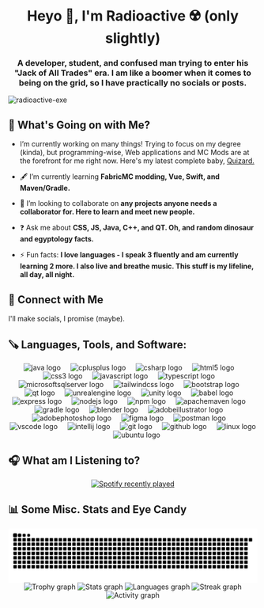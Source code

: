 <h1 align="center">Heyo 👋, I'm Radioactive ☢️ (only slightly)</h1>
<h3 align="center">A developer, student, and confused man trying to enter his "Jack of All Trades" era. I am like a boomer when it comes to being on the grid, so I have practically no socials or posts.</h3>

<p align="left"> <img src="https://komarev.com/ghpvc/?username=radioactive-exe&label=Irradiated%20Visitors&color=0eb448&style=flat" alt="radioactive-exe" /> </p>

<h2>🤔 What's Going on with Me?</h2>

- I’m currently working on many things! Trying to focus on my degree (kinda), but programming-wise, Web applications and MC Mods are at the forefront for me right now. Here's my latest complete baby, [Quizard.](https://radioactive-exe.github.io/Quizard/)

- 🖋️ I’m currently learning **FabricMC modding, Vue, Swift, and Maven/Gradle.**

- 🤝 I’m looking to collaborate on **any projects anyone needs a collaborator for. Here to learn and meet new people.**

- ❓ Ask me about **CSS, JS, Java, C++, and QT. Oh, and random dinosaur and egyptology facts.**

- ⚡ Fun facts: **I love languages - I speak 3 fluently and am currently learning 2 more. I also live and breathe music. This stuff is my lifeline, all day, all night.**

<h2 align="left">🔗 Connect with Me</h2>
<p align="left">
  I'll make socials, I promise (maybe).
</p>

<h2 align="left">🪚 Languages, Tools, and Software:</h2>
<div align="center">
  <img src="https://cdn.jsdelivr.net/gh/devicons/devicon/icons/java/java-original-wordmark.svg" height="40" alt="java logo"  />
  <img width="12" />
  <img src="https://cdn.jsdelivr.net/gh/devicons/devicon/icons/cplusplus/cplusplus-original.svg" height="40" alt="cplusplus logo"  />
  <img width="12" />
  <img src="https://cdn.jsdelivr.net/gh/devicons/devicon/icons/csharp/csharp-original.svg" height="40" alt="csharp logo"  />
  <img width="12" />
  <img src="https://cdn.jsdelivr.net/gh/devicons/devicon/icons/html5/html5-original.svg" height="40" alt="html5 logo"  />
  <img width="12" />
  <img src="https://cdn.jsdelivr.net/gh/devicons/devicon/icons/css3/css3-original.svg" height="40" alt="css3 logo"  />
  <img width="12" />
  <img src="https://cdn.simpleicons.org/javascript/F7DF1E" height="40" alt="javascript logo"  />
  <img width="12" />
  <img src="https://cdn.jsdelivr.net/gh/devicons/devicon/icons/typescript/typescript-original.svg" height="40" alt="typescript logo"  />
  <img width="12" />
  <img src="https://cdn.jsdelivr.net/gh/devicons/devicon/icons/microsoftsqlserver/microsoftsqlserver-plain.svg" height="40" alt="microsoftsqlserver logo"  />
  <img width="12" />
  <img src="https://cdn.simpleicons.org/tailwindcss/06B6D4" height="40" alt="tailwindcss logo"  />
  <img width="12" />
  <img src="https://cdn.jsdelivr.net/gh/devicons/devicon/icons/bootstrap/bootstrap-original.svg" height="40" alt="bootstrap logo"  />
  <img width="12" />
  <img src="https://cdn.simpleicons.org/qt/41CD52" height="40" alt="qt logo"  />
  <img width="12" />
  <img src="https://skillicons.dev/icons?i=unreal" height="40" alt="unrealengine logo"  />
  <img width="12" />
  <img src="https://cdn.simpleicons.org/unity/FFFFFF" height="40" alt="unity logo"  />
  <img width="12" />
  <img src="https://cdn.simpleicons.org/babel/F9DC3E" height="40" alt="babel logo"  />
  <img width="12" />
  <img src="https://skillicons.dev/icons?i=express" height="40" alt="express logo"  />
  <img width="12" />
  <img src="https://cdn.jsdelivr.net/gh/devicons/devicon/icons/nodejs/nodejs-original.svg" height="40" alt="nodejs logo"  />
  <img width="12" />
  <img src="https://cdn.jsdelivr.net/gh/devicons/devicon/icons/npm/npm-original-wordmark.svg" height="40" alt="npm logo"  />
  <img width="12" />
  <img src="https://cdn.simpleicons.org/apachemaven/C71A36" height="40" alt="apachemaven logo"  />
  <img width="12" />
  <img src="https://cdn.simpleicons.org/gradle/02303A" height="40" alt="gradle logo"  />
  <img width="12" />
  <img src="https://cdn.simpleicons.org/blender/F5792A" height="40" alt="blender logo"  />
  <img width="12" />
  <img src="https://skillicons.dev/icons?i=ai" height="40" alt="adobeillustrator logo"  />
  <img width="12" />
  <img src="https://skillicons.dev/icons?i=ps" height="40" alt="adobephotoshop logo"  />
  <img width="12" />
  <img src="https://skillicons.dev/icons?i=figma" height="40" alt="figma logo"  />
  <img width="12" />
  <img src="https://skillicons.dev/icons?i=postman" height="40" alt="postman logo"  />
  <img width="12" />
  <img src="https://cdn.jsdelivr.net/gh/devicons/devicon/icons/vscode/vscode-original.svg" height="40" alt="vscode logo"  />
  <img width="12" />
  <img src="https://cdn.jsdelivr.net/gh/devicons/devicon/icons/intellij/intellij-original.svg" height="40" alt="intellij logo"  />
  <img width="12" />
  <img src="https://cdn.simpleicons.org/git/F05032" height="40" alt="git logo"  />
  <img width="12" />
  <img src="https://skillicons.dev/icons?i=github" height="40" alt="github logo"  />
  <img width="12" />
  <img src="https://cdn.jsdelivr.net/gh/devicons/devicon/icons/linux/linux-original.svg" height="40" alt="linux logo"  />
  <img width="12" />
  <img src="https://cdn.simpleicons.org/ubuntu/E95420" height="40" alt="ubuntu logo"  />
</div>

<h2>🎧 What am I Listening to?</h2>

<div align="center">
  <a href="https://open.spotify.com/user/.exe">
    <img src="https://spotify-recently-played-readme.vercel.app/api?user=n0r1jeo2eyx41ci580cpck3gd&unique=1" alt="Spotify recently played"  />
  </a>
</div>

<h2>📊 Some Misc. Stats and Eye Candy</h2>

<img align="center" src="https://raw.githubusercontent.com/radioactive-exe/radioactive-exe/output/snake.svg" alt="Snake animation" />
<div align="center">
  <img src="https://github-profile-trophy.vercel.app?username=radioactive-exe&theme=radical&column=-1&row=1&margin-w=8&margin-h=8&no-bg=false&no-frame=false&order=4" height="150" alt="Trophy graph"  />
  <img src="https://github-readme-stats-fawn-omega-26.vercel.app/api?username=radioactive-exe&hide_title=false&hide_rank=false&show_icons=true&include_all_commits=true&count_private=true&disable_animations=false&theme=dracula&locale=en&hide_border=false&order=1&rank_icon=github" height="150" alt="Stats graph"  />
  <img src="https://github-readme-stats-fawn-omega-26.vercel.app/api/top-langs?username=radioactive-exe&locale=en&hide_title=false&layout=donut&card_width=320&langs_count=4&theme=dracula&hide_border=false&order=2" height="150" alt="Languages graph"  />
  <img src="https://github-readme-streak-stats-pi-tawny.vercel.app/?user=radioactive-exe&locale=en&mode=weekly&theme=dracula&hide_border=false&border_radius=5&order=3" height="150" alt="Streak graph"  />
  <img src="https://github-readme-activity-graph.vercel.app/graph?username=radioactive-exe&radius=16&theme=redical&area=true&order=5" height="300" alt="Activity graph"  />
</div>

<!--
**radioactive-exe/radioactive-exe** is a ✨ _special_ ✨ repository because its `README.md` (this file) appears on your GitHub profile.

Here are some ideas to get you started:

- 🔭 I’m currently working on ...
- 🌱 I’m currently learning ...
- 👯 I’m looking to collaborate on ...
- 🤔 I’m looking for help with ...
- 💬 Ask me about ...
- 📫 How to reach me: ...
- 😄 Pronouns: ...
- ⚡ Fun fact: ...
-->
